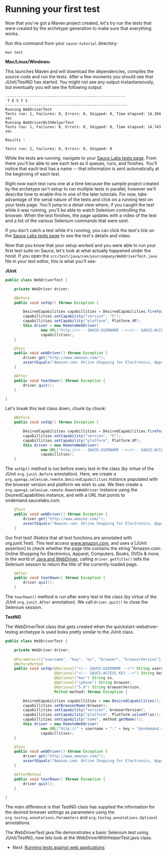 Running your first test
=====

Now that you've got a Maven project created, let's try run the tests that were created by the archetype generation 
to make sure that everything works.

Run this command from your `sauce-tutorial` directory:

    mvn test

**Mac/Linux/Windows:**

This launches Maven and will download the dependencies, compiles the source code and run the tests. After a few 
moments you should see that JUnit/TestNG has started. You might not see any output instantaneously, but
eventually you will see the following output:

	------------------------------------------------------
	 T E S T S
	-------------------------------------------------------
	Running WebDriverTest
	Tests run: 1, Failures: 0, Errors: 0, Skipped: 0, Time elapsed: 14.384 sec
	Running WebDriverWithHelperTest
	Tests run: 1, Failures: 0, Errors: 0, Skipped: 0, Time elapsed: 14.743 sec

	Results :

	Tests run: 2, Failures: 0, Errors: 0, Skipped: 0

While the tests are running, navigate to your [Sauce Labs tests page](https://saucelabs.com/tests). 
From there you'll be able to see each test as it queues, runs, and finishes.
You'll notice that each test has a name -- that information is sent
automatically at the beginning of each test.  

Right now each test runs one at a time because the sample project created by the archetype isn't setup to run multiple tests in parallel, however we'll describe how to enable this in one of the later tutorials. For now,
take advantage of the serial nature of the tests and click on a running test
on your tests page. You'll jump to a detail view where, if you caught the
test while it was running, you'll be able to watch Selenium controlling the
browser. When the test finishes, the page updates with a video of the test
and a list of the various Selenium commands that were sent.

If you don't catch a test while it's running, you can click the test's link on the 
[Sauce Labs tests page](https://saucelabs.com/tests) to see the test's details and video.

Now that you know that your setup worked and you were able to run your first
test suite on Sauce, let's look at what actually happened under the hood. If
you open the `src/test/java/com/yourcompany/WebDriverTest.java` file in your text editor, this is what
you'll see:

<!-- SAUCE:LOGIN -->

**JUnit**

```java
public class WebDriverTest {

    private WebDriver driver;

    @Before
    public void setUp() throws Exception {

        DesiredCapabilities capabillities = DesiredCapabilities.firefox();
        capabillities.setCapability("version", "5");
        capabillities.setCapability("platform", Platform.XP);
        this.driver = new RemoteWebDriver(
                new URL("http://<!-- SAUCE:USERNAME -->:<!-- SAUCE:ACCESS_KEY -->@ondemand.saucelabs.com:80/wd/hub"),
                capabillities);
    }

    @Test
    public void webDriver() throws Exception {
        driver.get("http://www.amazon.com/");
        assertEquals("Amazon.com: Online Shopping for Electronics, Apparel, Computers, Books, DVDs & more", driver.getTitle());
    }

    @After
    public void tearDown() throws Exception {
        driver.quit();
    }

}
```

Let's break this test class down, chunk by chunk:

```java
	@Before
	public void setUp() throws Exception {

    	DesiredCapabilities capabillities = DesiredCapabilities.firefox();
	    capabillities.setCapability("version", "5");
	    capabillities.setCapability("platform", Platform.XP);
	    this.driver = new RemoteWebDriver(
	            new URL("http://<!-- SAUCE:USERNAME -->:<!-- SAUCE:ACCESS_KEY -->@ondemand.saucelabs.com:80/wd/hub"),
	            capabillities);
	}
```

The `setUp()` method is run before every test in the class (by virtue of the JUnit `org.junit.Before` annotation). Here, we
create a `org.openqa.selenium.remote.DesiredCapabilities` instance populated with the browser version and platform we
wish to use.  We then create a `org.openqa.selenium.remote.RemoteWebDriver` instance using the DesiredCapabilities instance,
and with a URL that points to ondemand.saucelabs.com.

```java
	@Test
	public void webDriver() throws Exception {
	    driver.get("http://www.amazon.com/");
	    assertEquals("Amazon.com: Online Shopping for Electronics, Apparel, Computers, Books, DVDs & more", driver.getTitle());
	}
```

Our first test! (Notice that all test functions are annotated with org.junit.Test). This test access www.amazon.com, and
uses a [JUnit assertion]
to check whether the page title contains the string "Amazon.com: Online Shopping for Electronics, Apparel, Computers, Books, DVDs & more. In the
world of [Java and WebDriver](http://selenium.googlecode.com/svn/trunk/docs/api/java/org/openqa/selenium/WebDriver.html#getTitle()),
calling `driver.getTitle()` tells the Selenium session to return the title of the
currently-loaded page.

```java
	@After
	public void tearDown() throws Exception {
	    driver.quit();
	}
```

The `tearDown()` method is run after every test in the class (by virtue of the JUnit `org.junit.After` annotation).  We call `driver.quit()` to close the Selenium session.

**TestNG**

The WebDriverTest class that gets created when the quickstart-webdriver-testng archetype is used looks pretty similar to the JUnit class.

```java
public class WebDriverTest {

   	private WebDriver driver;
	 
    @Parameters({"username", "key", "os", "browser", "browserVersion"})
    @BeforeMethod
    public void setUp(@Optional("<!-- SAUCE:USERNAME -->") String username,
                      @Optional("<!-- SAUCE:ACCESS_KEY -->") String key,
                      @Optional("mac") String os,
                      @Optional("iphone") String browser,
                      @Optional("5.0") String browserVersion,
                      Method method) throws Exception {

        DesiredCapabilities capabillities = new DesiredCapabilities();
        capabillities.setBrowserName(browser);
        capabillities.setCapability("version", browserVersion);
        capabillities.setCapability("platform", Platform.valueOf(os));
        capabillities.setCapability("name", method.getName());
        this.driver = new RemoteWebDriver(
                new URL("http://" + username + ":" + key + "@ondemand.saucelabs.com:80/wd/hub"),
                capabillities);
    }

    @Test
    public void webDriver() throws Exception {
        driver.get("http://www.amazon.com/");
        assertEquals("Amazon.com: Online Shopping for Electronics, Apparel, Computers, Books, DVDs & more", driver.getTitle());
    }

    @AfterMethod
    public void tearDown() throws Exception {
        driver.quit();
    }

}
```

The main difference is that TestNG class has supplied the information for the desired browser settings as parameters using the `org.testng.annotations.Parameters` and `org.testng.annotations.Optional` annotations.

The WebDriverTest.java file demonstrates a basic Selenium test using JUnit/TestNG, now lets look at the WebDriverWithHelperTest.java class.

* _Next_: [Running tests against web applications](https://github.com/saucelabs/java-tutorial/blob/master/04-Testing-Apps.md)

